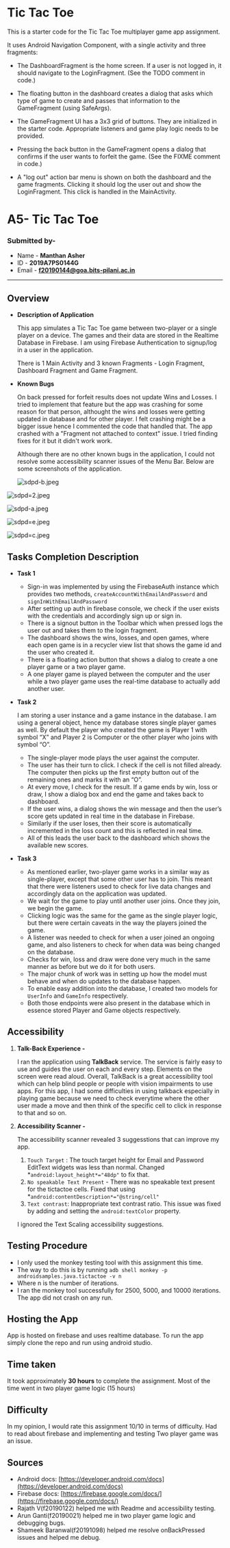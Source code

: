 # Tic Tac Toe

This is a starter code for the Tic Tac Toe multiplayer game app assignment.

It uses Android Navigation Component, with a single activity and three fragments:

- The DashboardFragment is the home screen. If a user is not logged in, it should navigate to the
LoginFragment. (See the TODO comment in code.)

- The floating button in the dashboard creates a dialog that asks which type of game to create and
passes that information to the GameFragment (using SafeArgs).

- The GameFragment UI has a 3x3 grid of buttons. They are initialized in the starter code.
Appropriate listeners and game play logic needs to be provided.

- Pressing the back button in the GameFragment opens a dialog that confirms if the user wants to
forfeit the game. (See the FIXME comment in code.)

- A "log out" action bar menu is shown on both the dashboard and the game fragments. Clicking it
should log the user out and show the LoginFragment. This click is handled in the MainActivity.

# A5- Tic Tac Toe

### Submitted by-

- Name - **Manthan Asher**
- ID - **2019A7PS0144G**
- Email - **f20190144@goa.bits-pilani.ac.in**

---

## Overview

- **Description of Application**

  This app simulates a Tic Tac Toe game between two-player or a single player on a device. The games and their data are stored in the Realtime Database in Firebase. I am using Firebase Authentication to signup/log in a user in the application.

  There is 1 Main Activity and 3 known Fragments - Login Fragment, Dashboard Fragment and Game Fragment.

- **Known Bugs**

  On back pressed for forfeit results does not update Wins and Losses. I tried to implement that feature but the app was crashing for some reason for that person, althought the wins and losses were getting updated in database and for other player. I felt crashing might be a bigger issue hence I commented the code that handled that. The app crashed with a "Fragment not attached to context" issue. I tried finding fixes for it but it didn't work work.
  
  Although there are no other known bugs in the application, I could not resolve some accessibility scanner issues of the Menu Bar. Below are some screenshots of the application.

  ![sdpd-b.jpeg](A5-%20Tic%20Tac%20Toe%20e3ac2939b7a64dbe9de7eb382a615d01/sdpd-b.jpeg)

![sdpd=2.jpeg](A5-%20Tic%20Tac%20Toe%20e3ac2939b7a64dbe9de7eb382a615d01/sdpd2.jpeg)

![sdpd-a.jpeg](A5-%20Tic%20Tac%20Toe%20e3ac2939b7a64dbe9de7eb382a615d01/sdpd-a.jpeg)

![sdpd=e.jpeg](A5-%20Tic%20Tac%20Toe%20e3ac2939b7a64dbe9de7eb382a615d01/sdpde.jpeg)

![sdpd=c.jpeg](A5-%20Tic%20Tac%20Toe%20e3ac2939b7a64dbe9de7eb382a615d01/sdpdc.jpeg)

## Tasks Completion Description

- **Task 1**
    - Sign-in was implemented by using the FirebaseAuth instance which provides two methods, `createAccountWithEmailAndPassword` and `signInWithEmailAndPassword`
    - After setting up auth in firebase console, we check if the user exists with the credentials and accordingly sign up or sign in.
    - There is a signout button in the Toolbar which when pressed logs the user out and takes them to the login fragment.
    - The dashboard shows the wins, losses, and open games, where each open game is in a recycler view list that shows the game id and the user who created it.
    - There is a floating action button that shows a dialog to create a one player game or a two player game.
    - A one player game is played between the computer and the user while a two player game uses the real-time database to actually add another user.
- **Task 2**

  I am storing a user instance and a game instance in the database. I am using a general object, hence my database stores single player games as well. By default the player who created the game is Player 1 with symbol “X” and Player 2 is Computer or the other player who joins with symbol “O”.

    - The single-player mode plays the user against the computer.
    - The user has their turn to click. I check if the cell is not filled already. The computer then picks up the first empty button out of the remaining ones and marks it with an “O”.
    - At every move, I check for the result. If a game ends by win, loss or draw, I show a dialog box and end the game and takes back to dashboard.
    - If the user wins, a dialog shows the win message and then the user’s score gets updated in real time in the database in Firebase.
    - Similarly if the user loses, then their score is automatically incremented in the loss count and this is reflected in real time.
    - All of this leads the user back to the dashboard which shows the available new scores.
- **Task 3**
    - As mentioned earlier, two-player game works in a similar way as single-player, except that some other user has to join. This meant that there were listeners used to check for live data changes and accordingly data on the application was updated.
    - We wait for the game to play until another user joins. Once they join, we begin the game.
    - Clicking logic was the same for the game as the single player logic, but there were certain caveats in the way the players joined the game.
    - A listener was needed to check for when a user joined an ongoing game, and also listeners to check for when data was being changed on the database.
    - Checks for win, loss and draw were done very much in the same manner as before but we do it for both users.
    - The major chunk of work was in setting up how the model must behave and when do updates to the database happen.
    - To enable easy addition into the database, I created two models for `UserInfo` and `GameInfo` respectively.
    - Both those endpoints were also present in the database which in essence stored Player and Game objects respectively.

## Accessibility

1. **Talk-Back Experience -**

   I ran the application using **TalkBack** service. The service is fairly easy to use and guides the user on each and every step. Elements on the screen were read aloud. Overall, TalkBack is a great accessibility tool which can help blind people or people with vision impairments to use apps. For this app, I had some difficulties in using talkback especially in playing game because we need to check everytime where the other user made a move and then think of the specific cell to click in response to that and so on.

2. **Accessibility Scanner -**

   The accessibility scanner revealed 3 suggesstions that can improve my app.

    1. `Touch Target` : The touch target height for Email and Password EditText widgets was less than normal. Changed *`android:layout_height*="48dp"` to fix that.
    2. `No speakable Text Present` - There was no speakable text present for the tictactoe cells. Fixed that using *`android:contentDescription*="@string/cell"`
    3. `Text contrast`: Inappropriate text contrast ratio. This issue was fixed by adding and setting the `android:textColor` property.

   I ignored the Text Scaling accessibility suggestions.


## Testing Procedure

- I only used the monkey testing tool with this assignment this time.
- The way to do this is by running `adb shell monkey -p androidsamples.java.tictactoe -v n`
- Where n is the number of iterations.
- I ran the monkey tool successfully for 2500, 5000, and 10000 iterations. The app did not crash on any run.

## Hosting the App

App is hosted on firebase and uses realtime database. To run the app simply clone the repo and run using android studio.

## Time taken

It took approximately **30 hours** to complete the assignment. Most of the time went in two player game logic (15 hours)

## Difficulty

In my opinion, I would rate this assignment 10/10 in terms of difficulty. Had to read about firebase and implementing and testing Two player game was an issue.

## Sources

- Android docs: [https://developer.android.com/docs](https://developer.android.com/docs)
- Firebase docs: [https://firebase.google.com/docs/](https://firebase.google.com/docs/)
- Rajath V(f20190122) helped me with Readme and accessibility testing.
- Arun Ganti(f20190021) helped me in two player game logic and debugging bugs.
- Shameek Baranwal(f20191098) helped me resolve onBackPressed issues and helped me debug.
